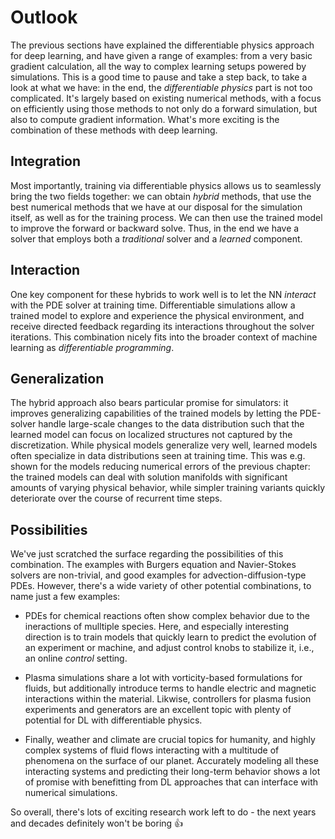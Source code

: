 Outlook
=======================

The previous sections have explained the differentiable physics approach for deep learning, and have given a range of examples: from a very basic gradient calculation, all the way to complex learning setups powered by simulations. This is a good time to pause and take a step back, to take a look at what we have: in the end, the _differentiable physics_ part is not too complicated. It's largely based on existing numerical methods, with a focus on efficiently using those methods to not only do a forward simulation, but also to compute gradient information. What's more exciting is the combination of these methods with deep learning. 

## Integration

Most importantly, training via differentiable physics allows us to seamlessly bring the two fields together:
we can obtain _hybrid_ methods, that use the best numerical methods that we have at our disposal for the simulation itself, as well as for the training process. We can then use the trained model to improve the forward or backward solve. Thus, in the end we have a solver that employs both a _traditional_ solver and a _learned_ component.

## Interaction

One key component for these hybrids to work well is to let the NN _interact_ with the PDE solver at training time. Differentiable simulations allow a trained model to explore and experience the physical environment, and receive directed feedback regarding its interactions throughout the solver iterations. This combination nicely fits into the broader context of machine learning as _differentiable programming_. 

## Generalization

The hybrid approach also bears particular promise for simulators: it improves generalizing capabilities of the trained models by letting the PDE-solver handle large-scale changes to the data distribution such that the learned model can focus on localized structures not captured by the discretization. While physical models generalize very well, learned models often specialize in data distributions seen at training time. This was e.g. shown for the models reducing numerical errors of the previous chapter: the trained models can deal with solution manifolds with significant amounts of varying physical behavior, while simpler training variants quickly deteriorate over the course of recurrent time steps.

## Possibilities

We've just scratched the surface regarding the possibilities of this combination. The examples with Burgers equation and Navier-Stokes solvers are non-trivial, and good examples for advection-diffusion-type PDEs. However, there's a wide variety of other potential combinations, to name just a few examples:

* PDEs for chemical reactions often show complex behavior due to the ineractions of mulltiple species. Here, and especially interesting direction is to train models that quickly learn to predict the evolution of an experiment or machine, and adjust control knobs to stabilize it, i.e., an online _control_ setting.

* Plasma simulations share a lot with vorticity-based formulations for fluids, but additionally introduce terms to handle electric and magnetic interactions within the material. Likwise, controllers for plasma fusion experiments and generators are an excellent topic with plenty of potential for DL with differentiable physics.

* Finally, weather and climate are crucial topics for humanity, and highly complex systems of fluid flows interacting with a multitude of phenomena on the surface of our planet. Accurately modeling all these interacting systems and predicting their long-term behavior shows a lot of promise with benefitting from DL approaches that can interface with numerical simulations.

So overall, there's lots of exciting research work left to do - the next years and decades definitely won't be boring 👍
